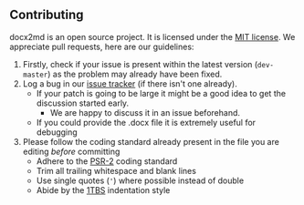 ## Contributing

docx2md is an open source project. It is licensed under the [MIT license](https://opensource.org/licenses/MIT).
We appreciate pull requests, here are our guidelines:

1. Firstly, check if your issue is present within the latest version (`dev-master`) as the problem may already have been fixed.
1. Log a bug in our [issue tracker](https://github.com/u01jmg3/docx2md/issues) (if there isn't one already).
   - If your patch is going to be large it might be a good idea to get the discussion started early.
     - We are happy to discuss it in an issue beforehand.
   - If you could provide the .docx file it is extremely useful for debugging
1. Please follow the coding standard already present in the file you are editing _before_ committing
   - Adhere to the [PSR-2](https://github.com/php-fig/fig-standards/blob/master/accepted/PSR-2-coding-style-guide.md) coding standard
   - Trim all trailing whitespace and blank lines
   - Use single quotes (`'`) where possible instead of double
   - Abide by the [1TBS](https://en.wikipedia.org/wiki/Indent_style#Variant:_1TBS_.28OTBS.29) indentation style
